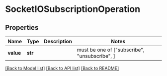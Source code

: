 # SocketIOSubscriptionOperation


## Properties
Name | Type | Description | Notes
------------ | ------------- | ------------- | -------------
**value** | **str** |  |  must be one of ["subscribe", "unsubscribe", ]

[[Back to Model list]](../README.md#documentation-for-models) [[Back to API list]](../README.md#documentation-for-api-endpoints) [[Back to README]](../README.md)


